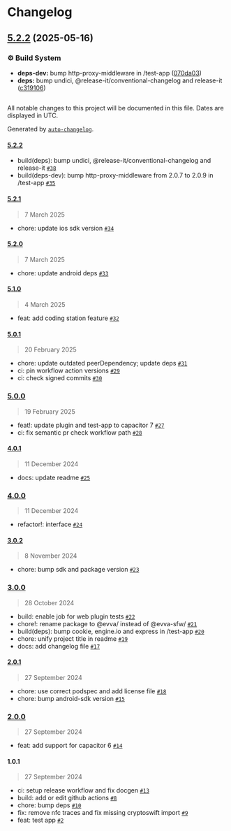 # Changelog

## [5.2.2](https://github.com/evva-sfw/abrevva-capacitor/compare/5.2.1...5.2.2) (2025-05-16)

### ⚙️ Build System

* **deps-dev:** bump http-proxy-middleware in /test-app ([070da03](https://github.com/evva-sfw/abrevva-capacitor/commit/070da03145638fbf3b812804ec1eac48fba12e4f))
* **deps:** bump undici, @release-it/conventional-changelog and release-it ([c319106](https://github.com/evva-sfw/abrevva-capacitor/commit/c319106b0a62ae5ca433ce9647e22cb16708013f))

##

All notable changes to this project will be documented in this file. Dates are displayed in UTC.

Generated by [`auto-changelog`](https://github.com/CookPete/auto-changelog).

#### [5.2.2](https://github.com/evva-sfw/abrevva-capacitor/compare/5.2.1...5.2.2)

- build(deps): bump undici, @release-it/conventional-changelog and release-it [`#38`](https://github.com/evva-sfw/abrevva-capacitor/pull/38)
- build(deps-dev): bump http-proxy-middleware from 2.0.7 to 2.0.9 in /test-app [`#35`](https://github.com/evva-sfw/abrevva-capacitor/pull/35)

#### [5.2.1](https://github.com/evva-sfw/abrevva-capacitor/compare/5.2.0...5.2.1)

> 7 March 2025

- chore: update ios sdk version [`#34`](https://github.com/evva-sfw/abrevva-capacitor/pull/34)

#### [5.2.0](https://github.com/evva-sfw/abrevva-capacitor/compare/5.1.0...5.2.0)

> 7 March 2025

- chore: update android deps [`#33`](https://github.com/evva-sfw/abrevva-capacitor/pull/33)

#### [5.1.0](https://github.com/evva-sfw/abrevva-capacitor/compare/5.0.1...5.1.0)

> 4 March 2025

- feat: add coding station feature [`#32`](https://github.com/evva-sfw/abrevva-capacitor/pull/32)

#### [5.0.1](https://github.com/evva-sfw/abrevva-capacitor/compare/5.0.0...5.0.1)

> 20 February 2025

- chore: update outdated peerDependency; update deps [`#31`](https://github.com/evva-sfw/abrevva-capacitor/pull/31)
- ci: pin workflow action versions [`#29`](https://github.com/evva-sfw/abrevva-capacitor/pull/29)
- ci: check signed commits [`#30`](https://github.com/evva-sfw/abrevva-capacitor/pull/30)

### [5.0.0](https://github.com/evva-sfw/abrevva-capacitor/compare/4.0.1...5.0.0)

> 19 February 2025

- feat!: update plugin and test-app to capacitor 7 [`#27`](https://github.com/evva-sfw/abrevva-capacitor/pull/27)
- ci: fix semantic pr check workflow path [`#28`](https://github.com/evva-sfw/abrevva-capacitor/pull/28)

#### [4.0.1](https://github.com/evva-sfw/abrevva-capacitor/compare/4.0.0...4.0.1)

> 11 December 2024

- docs: update readme [`#25`](https://github.com/evva-sfw/abrevva-capacitor/pull/25)

### [4.0.0](https://github.com/evva-sfw/abrevva-capacitor/compare/3.0.2...4.0.0)

> 11 December 2024

- refactor!: interface [`#24`](https://github.com/evva-sfw/abrevva-capacitor/pull/24)

#### [3.0.2](https://github.com/evva-sfw/abrevva-capacitor/compare/3.0.0...3.0.2)

> 8 November 2024

- chore: bump sdk and package version [`#23`](https://github.com/evva-sfw/abrevva-capacitor/pull/23)

### [3.0.0](https://github.com/evva-sfw/abrevva-capacitor/compare/2.0.1...3.0.0)

> 28 October 2024

- build: enable job for web plugin tests [`#22`](https://github.com/evva-sfw/abrevva-capacitor/pull/22)
- chore!: rename package to @evva/ instead of @evva-sfw/ [`#21`](https://github.com/evva-sfw/abrevva-capacitor/pull/21)
- build(deps): bump cookie, engine.io and express in /test-app [`#20`](https://github.com/evva-sfw/abrevva-capacitor/pull/20)
- chore: unify project title in readme [`#19`](https://github.com/evva-sfw/abrevva-capacitor/pull/19)
- docs: add changelog file [`#17`](https://github.com/evva-sfw/abrevva-capacitor/pull/17)

#### [2.0.1](https://github.com/evva-sfw/abrevva-capacitor/compare/2.0.0...2.0.1)

> 27 September 2024

- chore: use correct podspec and add license file [`#18`](https://github.com/evva-sfw/abrevva-capacitor/pull/18)
- chore: bump android-sdk version [`#15`](https://github.com/evva-sfw/abrevva-capacitor/pull/15)

### [2.0.0](https://github.com/evva-sfw/abrevva-capacitor/compare/1.0.1...2.0.0)

> 27 September 2024

- feat: add support for capacitor 6 [`#14`](https://github.com/evva-sfw/abrevva-capacitor/pull/14)

#### 1.0.1

> 27 September 2024

- ci: setup release workflow and fix docgen [`#13`](https://github.com/evva-sfw/abrevva-capacitor/pull/13)
- build: add or edit github actions [`#8`](https://github.com/evva-sfw/abrevva-capacitor/pull/8)
- chore: bump deps [`#10`](https://github.com/evva-sfw/abrevva-capacitor/pull/10)
- fix: remove nfc traces and fix missing cryptoswift import [`#9`](https://github.com/evva-sfw/abrevva-capacitor/pull/9)
- feat: test app [`#2`](https://github.com/evva-sfw/abrevva-capacitor/pull/2)
